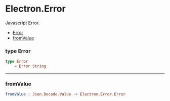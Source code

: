 # Electron.Error

Javascript Error.

- [Error](#error)
- [fromValue](#fromvalue)

### **type Error**
```elm
type Error   
    = Error String
```



---

### **fromValue**
```elm
fromValue : Json.Decode.Value -> Electron.Error.Error
```



